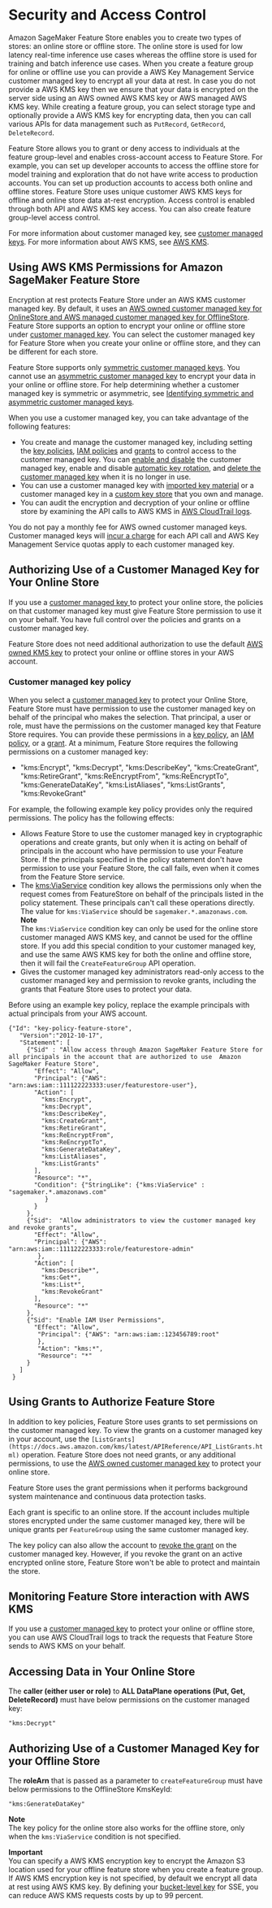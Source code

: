 # Security and Access Control<a name="feature-store-security"></a>

 Amazon SageMaker Feature Store enables you to create two types of stores: an online store or offline store\. The online store is used for low latency real\-time inference use cases whereas the offline store is used for training and batch inference use cases\. When you create a feature group for online or offline use you can provide a AWS Key Management Service customer managed key to encrypt all your data at rest\. In case you do not provide a AWS KMS key then we ensure that your data is encrypted on the server side using an AWS owned AWS KMS key or AWS managed AWS KMS key\. While creating a feature group, you can select storage type and optionally provide a AWS KMS key for encrypting data, then you can call various APIs for data management such as `PutRecord`, `GetRecord`, `DeleteRecord`\.

Feature Store allows you to grant or deny access to individuals at the feature group\-level and enables cross\-account access to Feature Store\. For example, you can set up developer accounts to access the offline store for model training and exploration that do not have write access to production accounts\. You can set up production accounts to access both online and offline stores\. Feature Store uses unique customer AWS KMS keys for offline and online store data at\-rest encryption\. Access control is enabled through both API and AWS KMS key access\. You can also create feature group\-level access control\. 

 For more information about customer managed key, see [customer managed keys](https://docs.aws.amazon.com/kms/latest/developerguide/concepts.html#master_keys)\. For more information about AWS KMS, see [AWS KMS](https://aws.amazon.com/kms/)\. 

## Using AWS KMS Permissions for Amazon SageMaker Feature Store<a name="feature-store-kms-cmk-permissions"></a>

 Encryption at rest protects Feature Store under an AWS KMS customer managed key\. By default, it uses an [AWS owned customer managed key for OnlineStore and AWS managed customer managed key for OfflineStore](https://docs.aws.amazon.com/kms/latest/developerguide/concepts.html#aws-owned-cmk)\. Feature Store supports an option to encrypt your online or offline store under [customer managed key](https://docs.aws.amazon.com/kms/latest/developerguide/concepts.html#customer-cmk)\. You can select the customer managed key for Feature Store when you create your online or offline store, and they can be different for each store\. 

 Feature Store supports only [symmetric customer managed keys](https://docs.aws.amazon.com/kms/latest/developerguide/symm-asymm-concepts.html#symmetric-cmks)\. You cannot use an [asymmetric customer managed key](https://docs.aws.amazon.com/kms/latest/developerguide/symm-asymm-concepts.html#asymmetric-cmks) to encrypt your data in your online or offline store\. For help determining whether a customer managed key is symmetric or asymmetric, see [Identifying symmetric and asymmetric customer managed keys](https://docs.aws.amazon.com/kms/latest/developerguide/find-symm-asymm.html)\.

When you use a customer managed key, you can take advantage of the following features: 
+  You create and manage the customer managed key, including setting the [key policies](https://docs.aws.amazon.com/kms/latest/developerguide/key-policies.html), [IAM policies](https://docs.aws.amazon.com/kms/latest/developerguide/iam-policies.html) and [grants](https://docs.aws.amazon.com/kms/latest/developerguide/grants.html) to control access to the customer managed key\. You can [enable and disable](https://docs.aws.amazon.com/kms/latest/developerguide/enabling-keys.html) the customer managed key, enable and disable [automatic key rotation](https://docs.aws.amazon.com/kms/latest/developerguide/rotate-keys.html), and [delete the customer managed key](https://docs.aws.amazon.com/kms/latest/developerguide/deleting-keys.html) when it is no longer in use\. 
+  You can use a customer managed key with [imported key material](https://docs.aws.amazon.com/kms/latest/developerguide/importing-keys.html) or a customer managed key in a [custom key store](https://docs.aws.amazon.com/kms/latest/developerguide/custom-key-store-overview.html) that you own and manage\. 
+  You can audit the encryption and decryption of your online or offline store by examining the API calls to AWS KMS in [AWS CloudTrail logs](https://docs.aws.amazon.com/kms/latest/developerguide/services-dynamodb.html#dynamodb-cmk-trail)\. 

You do not pay a monthly fee for AWS owned customer managed keys\. Customer managed keys will [ incur a charge](https://aws.amazon.com/kms/pricing/) for each API call and AWS Key Management Service quotas apply to each customer managed key\.

## Authorizing Use of a Customer Managed Key for Your Online Store<a name="feature-store-authorizing-cmk-online-store"></a>

 If you use a [customer managed key ](https://docs.aws.amazon.com/kms/latest/developerguide/concepts.html#customer-cmk) to protect your online store, the policies on that customer managed key must give Feature Store permission to use it on your behalf\. You have full control over the policies and grants on a customer managed key\.

 Feature Store does not need additional authorization to use the default [AWS owned KMS key](https://docs.aws.amazon.com/kms/latest/developerguide/concepts.html#master_keys) to protect your online or offline stores in your AWS account\.

### Customer managed key policy<a name="feature-store-customer-managed-cmk-policy"></a>

 When you select a [customer managed key](https://docs.aws.amazon.com/kms/latest/developerguide/concepts.html#customer-cmk) to protect your Online Store, Feature Store must have permission to use the customer managed key on behalf of the principal who makes the selection\. That principal, a user or role, must have the permissions on the customer managed key that Feature Store requires\. You can provide these permissions in a [key policy](https://docs.aws.amazon.com/kms/latest/developerguide/key-policies.html), an [IAM policy](https://docs.aws.amazon.com/kms/latest/developerguide/iam-policies.html), or a [grant](https://docs.aws.amazon.com/kms/latest/developerguide/grants.html)\. At a minimum, Feature Store requires the following permissions on a customer managed key: 
+  "kms:Encrypt", "kms:Decrypt", "kms:DescribeKey", "kms:CreateGrant", "kms:RetireGrant", "kms:ReEncryptFrom", "kms:ReEncryptTo", "kms:GenerateDataKey", "kms:ListAliases", "kms:ListGrants", "kms:RevokeGrant" 

 For example, the following example key policy provides only the required permissions\. The policy has the following effects: 
+  Allows Feature Store to use the customer managed key in cryptographic operations and create grants, but only when it is acting on behalf of principals in the account who have permission to use your Feature Store\. If the principals specified in the policy statement don't have permission to use your Feature Store, the call fails, even when it comes from the Feature Store service\. 
+  The [kms:ViaService](https://docs.aws.amazon.com/kms/latest/developerguide/policy-conditions.html#conditions-kms-via-service) condition key allows the permissions only when the request comes from FeatureStore on behalf of the principals listed in the policy statement\. These principals can't call these operations directly\. The value for `kms:ViaService` should be `sagemaker.*.amazonaws.com`\. 
**Note**  
 The `kms:ViaService` condition key can only be used for the online store customer managed AWS KMS key, and cannot be used for the offline store\. If you add this special condition to your customer managed key, and use the same AWS KMS key for both the online and offline store, then it will fail the `CreateFeatureGroup` API operation\. 
+  Gives the customer managed key administrators read\-only access to the customer managed key and permission to revoke grants, including the grants that Feature Store uses to protect your data\. 

 Before using an example key policy, replace the example principals with actual principals from your AWS account\. 

```
{"Id": "key-policy-feature-store",
   "Version":"2012-10-17",
   "Statement": [
     {"Sid" : "Allow access through Amazon SageMaker Feature Store for all principals in the account that are authorized to use  Amazon SageMaker Feature Store",
       "Effect": "Allow",
       "Principal": {"AWS": "arn:aws:iam::111122223333:user/featurestore-user"},
       "Action": [
         "kms:Encrypt",
         "kms:Decrypt",
         "kms:DescribeKey",
         "kms:CreateGrant",
         "kms:RetireGrant",
         "kms:ReEncryptFrom",
         "kms:ReEncryptTo",
         "kms:GenerateDataKey",
         "kms:ListAliases",
         "kms:ListGrants"
       ],
       "Resource": "*",      
       "Condition": {"StringLike": {"kms:ViaService" : "sagemaker.*.amazonaws.com"
          }
       }
     },
     {"Sid":  "Allow administrators to view the customer managed key and revoke grants",
       "Effect": "Allow",
       "Principal": {"AWS": "arn:aws:iam::111122223333:role/featurestore-admin"
        },
       "Action": [
         "kms:Describe*",
         "kms:Get*",
         "kms:List*",
         "kms:RevokeGrant"
       ],
       "Resource": "*"
     },
     {"Sid": "Enable IAM User Permissions",
       "Effect": "Allow",
        "Principal": {"AWS": "arn:aws:iam::123456789:root"
        },
        "Action": "kms:*",
        "Resource": "*"
     }
   ]
 }
```

## Using Grants to Authorize Feature Store<a name="feature-store-using-grants-authorize"></a>

 In addition to key policies, Feature Store uses grants to set permissions on the customer managed key\. To view the grants on a customer managed key in your account, use the `[ListGrants](https://docs.aws.amazon.com/kms/latest/APIReference/API_ListGrants.html)` operation\. Feature Store does not need grants, or any additional permissions, to use the [AWS owned customer managed key](https://docs.aws.amazon.com/kms/latest/developerguide/concepts.html#aws-owned-cmk) to protect your online store\. 

 Feature Store uses the grant permissions when it performs background system maintenance and continuous data protection tasks\. 

 Each grant is specific to an online store\. If the account includes multiple stores encrypted under the same customer managed key, there will be unique grants per `FeatureGroup` using the same customer managed key\. 

 The key policy can also allow the account to [revoke the grant](https://docs.aws.amazon.com/kms/latest/APIReference/API_RevokeGrant.html) on the customer managed key\. However, if you revoke the grant on an active encrypted online store, Feature Store won't be able to protect and maintain the store\. 

## Monitoring Feature Store interaction with AWS KMS<a name="feature-store-monitoring-kms-interaction"></a>

 If you use a [customer managed key](https://docs.aws.amazon.com/kms/latest/developerguide/concepts.html#customer-cmk) to protect your online or offline store, you can use AWS CloudTrail logs to track the requests that Feature Store sends to AWS KMS on your behalf\.

## Accessing Data in Your Online Store<a name="feature-store-accessing-data-online-store"></a>

 The **caller \(either user or role\)** to **ALL DataPlane operations \(Put, Get, DeleteRecord\)** must have below permissions on the customer managed key: 

```
"kms:Decrypt"
```

## Authorizing Use of a Customer Managed Key for your Offline Store<a name="feature-store-authorizing-use-cmk-offline-store"></a>

 The **roleArn** that is passed as a parameter to `createFeatureGroup` must have below permissions to the OfflineStore KmsKeyId: 

```
"kms:GenerateDataKey"
```

**Note**  
The key policy for the online store also works for the offline store, only when the `kms:ViaService` condition is not specified\. 

**Important**  
You can specify a AWS KMS encryption key to encrypt the Amazon S3 location used for your offline feature store when you create a feature group\. If AWS KMS encryption key is not specified, by default we encrypt all data at rest using AWS KMS key\. By defining your [bucket\-level key](https://docs.aws.amazon.com/AmazonS3/latest/userguide/bucket-key.html) for SSE, you can reduce AWS KMS requests costs by up to 99 percent\. 